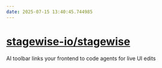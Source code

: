 ```yaml
---
date: 2025-07-15 13:40:45.744985
---
```


# [stagewise-io/stagewise](https://github.com/stagewise-io/stagewise)

AI toolbar links your frontend to code agents for live UI edits